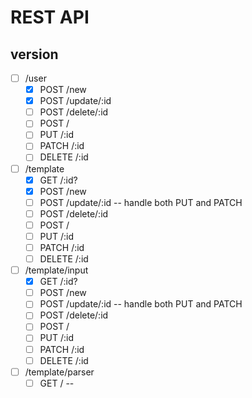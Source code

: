 # REST API

## version

- [ ] /user
  - [x] POST /new
  - [x] POST /update/:id
  - [ ] POST /delete/:id
  - [ ] POST /
  - [ ] PUT /:id
  - [ ] PATCH /:id
  - [ ] DELETE /:id
- [ ] /template
  - [x] GET /:id?
  - [x] POST /new
  - [ ] POST /update/:id -- handle both PUT and PATCH
  - [ ] POST /delete/:id
  - [ ] POST /
  - [ ] PUT /:id
  - [ ] PATCH /:id
  - [ ] DELETE /:id
- [ ] /template/input
  - [x] GET /:id?
  - [ ] POST /new
  - [ ] POST /update/:id -- handle both PUT and PATCH
  - [ ] POST /delete/:id
  - [ ] POST /
  - [ ] PUT /:id
  - [ ] PATCH /:id
  - [ ] DELETE /:id
- [ ] /template/parser
  - [ ] GET / --
